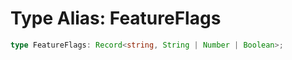 # Type Alias: FeatureFlags

```ts
type FeatureFlags: Record<string, String | Number | Boolean>;
```
